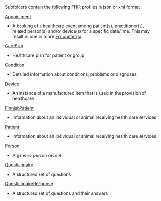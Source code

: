 Subfolders contain the following FHIR profiles in json or xml format

[Appointment](https://www.simplifier.net/core-base-resources/Appointment/)
* A booking of a healthcare event among patient(s), practitioner(s), related person(s) and/or device(s) for a specific date/time. This may result in one or more [Encounter(s)](http://hl7.org/fhir/encounter.html).

[CarePlan](https://www.simplifier.net/core-base-resources/CarePlan/)
* Healthcare plan for patient or group

[Condition](https://www.simplifier.net/core-base-resources/Condition/)
* Detailed information about conditions, problems or diagnoses

[Device](https://www.simplifier.net/core-base-resources/Device/)
* An instance of a manufactured item that is used in the provision of healthcare

[FinnishPatient](https://www.simplifier.net/FinnishPHR/FinnishPatient/)
* Information about an individual or animal receiving health care services

[Patient](https://www.simplifier.net/core-base-resources/Patient/)
* Information about an individual or animal receiving health care services

[Person](https://www.simplifier.net/core-base-resources/Person/)
* A generic person record

[Questionnaire](https://www.simplifier.net/core-base-resources/Questionnaire/)
* A structured set of questions

[QuestionnaireResponse](https://www.simplifier.net/core-base-resources/QuestionnaireResponse/)
* A structured set of questions and their answers
